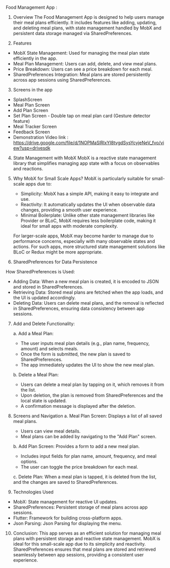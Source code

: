 
Food Management App : 

1. Overview
The Food Management App is designed to help users manage their meal plans efficiently. It includes features like adding, updating, and deleting meal plans, with state management handled by MobX and persistent data storage managed via SharedPreferences. 

2. Features
- MobX State Management: Used for managing the meal plan state efficiently in the app.
- Meal Plan Management: Users can add, delete, and view meal plans.
- Price Breakdown: Users can see a price breakdown for each meal.
- SharedPreferences Integration: Meal plans are stored persistently across app sessions using SharedPreferences.

3. Screens in the app
- SplashScreen
- Meal Plan Screen
- Add Plan Screen
- Set Plan Screen - Double tap on meal plan card (Gesture detector feature)
- Meal Tracker Screen
- Feedback Screen
- Demonstration Video link : https://drive.google.com/file/d/1NOPMaSlRlxYI8tvgdSysYcyjeNeV_fvo/view?usp=drivesdk


4. State Management with MobX
MobX is a reactive state management library that simplifies managing app state with a focus on observables and reactions.

5. Why MobX for Small Scale Apps?
   MobX is particularly suitable for small-scale apps due to:
   - Simplicity: MobX has a simple API, making it easy to integrate and use.
   - Reactivity: It automatically updates the UI when observable data changes, providing a smooth user experience.
   - Minimal Boilerplate: Unlike other state management libraries like Provider or BLoC, MobX requires less boilerplate code, making it ideal for small apps with moderate complexity.

   For larger-scale apps, MobX may become harder to manage due to performance concerns, especially with many observable states and actions. For such apps, more        structured state management solutions like BLoC or Redux might be more appropriate.


6. SharedPreferences for Data Persistence

How SharedPreferences is Used:
- Adding Data: When a new meal plan is created, it is encoded to JSON and stored in SharedPreferences.
- Retrieving Data: Stored meal plans are fetched when the app loads, and the UI is updated accordingly.
- Deleting Data: Users can delete meal plans, and the removal is reflected in SharedPreferences, ensuring data consistency between app sessions.

7. Add and Delete Functionality:
   
   a. Add a Meal Plan: 
   - The user inputs meal plan details (e.g., plan name, frequency, amount) and selects meals.
   - Once the form is submitted, the new plan is saved to SharedPreferences.
   - The app immediately updates the UI to show the new meal plan.

   b. Delete a Meal Plan:
   - Users can delete a meal plan by tapping on it, which removes it from the list.
   - Upon deletion, the plan is removed from SharedPreferences and the local state is updated.
   - A confirmation message is displayed after the deletion.


8. Screens and Navigation
   a. Meal Plan Screen: Displays a list of all saved meal plans.
   - Users can view meal details.
   - Meal plans can be added by navigating to the "Add Plan" screen.

   b. Add Plan Screen: Provides a form to add a new meal plan.
   - Includes input fields for plan name, amount, frequency, and meal options.
   - The user can toggle the price breakdown for each meal.

   c. Delete Plan: When a meal plan is tapped, it is deleted from the list, and the changes are saved to SharedPreferences.

9. Technologies Used
- MobX: State management for reactive UI updates.
- SharedPreferences: Persistent storage of meal plans across app sessions.
- Flutter: Framework for building cross-platform apps.
- Json Parsing: Json Parsing for displaying the menu.


10. Conclusion:
This app serves as an efficient solution for managing meal plans with persistent storage and reactive state management. MobX is ideal for this small-scale app due to its simplicity and reactivity. SharedPreferences ensures that meal plans are stored and retrieved seamlessly between app sessions, providing a consistent user experience.
